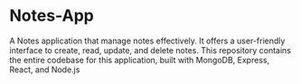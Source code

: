 # Notes-App
A Notes application that manage notes effectively. It offers a user-friendly interface to create, read, update, and delete notes. This repository contains the entire codebase for this application, built with MongoDB, Express, React, and Node.js
